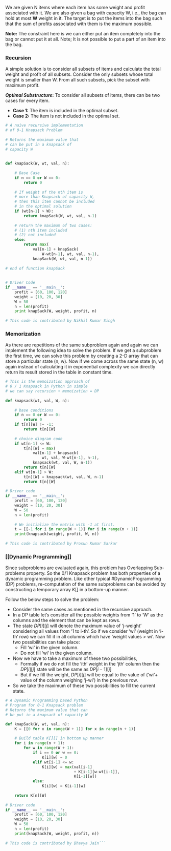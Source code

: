 We are given N items where each item has some weight and profit associated with it. We are also given a bag with capacity W, i.e., the bag can hold at most **W** weight in it. The target is to put the items into the bag such that the sum of profits associated with them is the maximum possible. 

**Note:** The constraint here is we can either put an item completely into the bag or cannot put it at all. Note; It is not possible to put a part of an item into the bag.

### Recursion
A simple solution is to consider all subsets of items and calculate the total weight and profit of all subsets. Consider the only subsets whose total weight is smaller than W. From all such subsets, pick the subset with maximum profit.

_**Optimal Substructure**_**:** To consider all subsets of items, there can be two cases for every item. 

-   **Case 1:** The item is included in the optimal subset.
-   **Case 2:** The item is not included in the optimal set.

``` python
# A naive recursive implementation
# of 0-1 Knapsack Problem
 
# Returns the maximum value that
# can be put in a knapsack of
# capacity W
 
 
def knapSack(W, wt, val, n):
 
    # Base Case
    if n == 0 or W == 0:
        return 0
 
    # If weight of the nth item is
    # more than Knapsack of capacity W,
    # then this item cannot be included
    # in the optimal solution
    if (wt[n-1] > W):
        return knapSack(W, wt, val, n-1)
 
    # return the maximum of two cases:
    # (1) nth item included
    # (2) not included
    else:
        return max(
            val[n-1] + knapSack(
                W-wt[n-1], wt, val, n-1),
            knapSack(W, wt, val, n-1))
 
# end of function knapSack
 
 
# Driver Code
if __name__ == '__main__':
    profit = [60, 100, 120]
    weight = [10, 20, 30]
    W = 50
    n = len(profit)
    print knapSack(W, weight, profit, n)
 
# This code is contributed by Nikhil Kumar Singh
```


### Memorization
As there are repetitions of the same subproblem again and again we can implement the following idea to solve the problem.
If we get a subproblem the first time, we can solve this problem by creating a 2-D array that can store a particular state (n, w). Now if we come across the same state (n, w) again instead of calculating it in exponential complexity we can directly return its result stored in the table in constant time.

``` python
# This is the memoization approach of
# 0 / 1 Knapsack in Python in simple
# we can say recursion + memoization = DP
 
def knapsack(wt, val, W, n):
 
    # base conditions
    if n == 0 or W == 0:
        return 0
    if t[n][W] != -1:
        return t[n][W]
 
    # choice diagram code
    if wt[n-1] <= W:
        t[n][W] = max(
            val[n-1] + knapsack(
                wt, val, W-wt[n-1], n-1),
            knapsack(wt, val, W, n-1))
        return t[n][W]
    elif wt[n-1] > W:
        t[n][W] = knapsack(wt, val, W, n-1)
        return t[n][W]
 
# Driver code
if __name__ == '__main__':
    profit = [60, 100, 120]
    weight = [10, 20, 30]
    W = 50
    n = len(profit)
     
    # We initialize the matrix with -1 at first.
    t = [[-1 for i in range(W + 1)] for j in range(n + 1)]
    print(knapsack(weight, profit, W, n))
 
# This code is contributed by Prosun Kumar Sarkar
```

### [[Dynamic Programming]]
Since subproblems are evaluated again, this problem has Overlapping Sub-problems property. So the 0/1 Knapsack problem has both properties of a dynamic programming problem. Like other typical #DynamicProgramming (DP) problems, re-computation of the same subproblems can be avoided by constructing a temporary array $K[]$ in a bottom-up manner.

Follow the below steps to solve the problem:

-   Consider the same cases as mentioned in the recursive approach. 
-   In a DP table let’s consider all the possible weights from ‘1’ to ‘W’ as the columns and the element that can be kept as rows. 
-   The state $DP[i][j]$ will denote the maximum value of ‘j-weight’ considering all values from ‘1 to i-th‘. So if we consider ‘wi‘ (weight in ‘i-th‘ row) we can fill it in all columns which have ‘weight values > wi‘. Now two possibilities can take place: 
    -   Fill ‘wi‘ in the given column.
    -   Do not fill ‘wi‘ in the given column.
-   Now we have to take a maximum of these two possibilities, 
    -   Formally if we do not fill the ‘ith‘ weight in the ‘jth‘ column then the $DP[i][j]$ state will be the same as $DP[i-1][j]$ 
    -   But if we fill the weight, $DP[i][j]$ will be equal to the value of (‘wi‘+ value of the column weighing ‘j-wi’) in the previous row. 
-   So we take the maximum of these two possibilities to fill the current state.

```python
# A Dynamic Programming based Python
# Program for 0-1 Knapsack problem
# Returns the maximum value that can
# be put in a knapsack of capacity W

def knapSack(W, wt, val, n):
    K = [[0 for x in range(W + 1)] for x in range(n + 1)]
 
    # Build table K[][] in bottom up manner
    for i in range(n + 1):
        for w in range(W + 1):
            if i == 0 or w == 0:
                K[i][w] = 0
            elif wt[i-1] <= w:
                K[i][w] = max(val[i-1]
                              + K[i-1][w-wt[i-1]],
                              K[i-1][w])
            else:
                K[i][w] = K[i-1][w]
 
    return K[n][W]
 
# Driver code
if __name__ == '__main__':
    profit = [60, 100, 120]
    weight = [10, 20, 30]
    W = 50
    n = len(profit)
    print(knapSack(W, weight, profit, n))
 
# This code is contributed by Bhavya Jain```